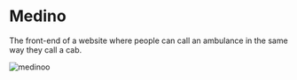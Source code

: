 # Medino
The front-end of a website where people can  call an ambulance in the same way they call a cab.

![medinoo](https://github.com/thisissinghji/Medino/assets/91634297/e704e627-45b6-427a-ab1e-5761692c448e)

